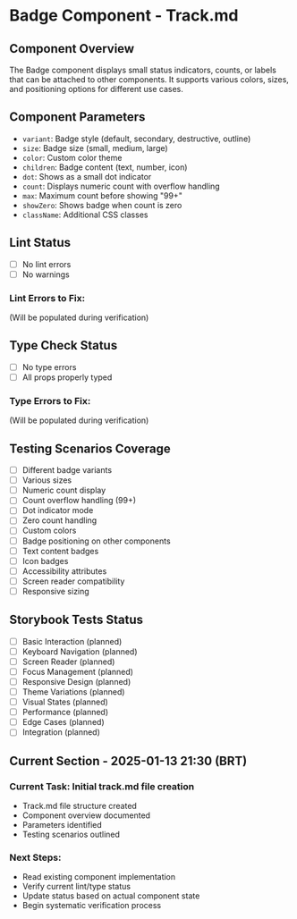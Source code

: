 # Badge Component - Track.md

## Component Overview

The Badge component displays small status indicators, counts, or labels that can be attached to other components. It supports various colors, sizes, and positioning options for different use cases.

## Component Parameters

- `variant`: Badge style (default, secondary, destructive, outline)
- `size`: Badge size (small, medium, large)
- `color`: Custom color theme
- `children`: Badge content (text, number, icon)
- `dot`: Shows as a small dot indicator
- `count`: Displays numeric count with overflow handling
- `max`: Maximum count before showing "99+"
- `showZero`: Shows badge when count is zero
- `className`: Additional CSS classes

## Lint Status

- [ ] No lint errors
- [ ] No warnings

### Lint Errors to Fix:

(Will be populated during verification)

## Type Check Status

- [ ] No type errors
- [ ] All props properly typed

### Type Errors to Fix:

(Will be populated during verification)

## Testing Scenarios Coverage

- [ ] Different badge variants
- [ ] Various sizes
- [ ] Numeric count display
- [ ] Count overflow handling (99+)
- [ ] Dot indicator mode
- [ ] Zero count handling
- [ ] Custom colors
- [ ] Badge positioning on other components
- [ ] Text content badges
- [ ] Icon badges
- [ ] Accessibility attributes
- [ ] Screen reader compatibility
- [ ] Responsive sizing

## Storybook Tests Status

- [ ] Basic Interaction (planned)
- [ ] Keyboard Navigation (planned)
- [ ] Screen Reader (planned)
- [ ] Focus Management (planned)
- [ ] Responsive Design (planned)
- [ ] Theme Variations (planned)
- [ ] Visual States (planned)
- [ ] Performance (planned)
- [ ] Edge Cases (planned)
- [ ] Integration (planned)

## Current Section - 2025-01-13 21:30 (BRT)

### Current Task: Initial track.md file creation

- Track.md file structure created
- Component overview documented
- Parameters identified
- Testing scenarios outlined

### Next Steps:

- Read existing component implementation
- Verify current lint/type status
- Update status based on actual component state
- Begin systematic verification process
